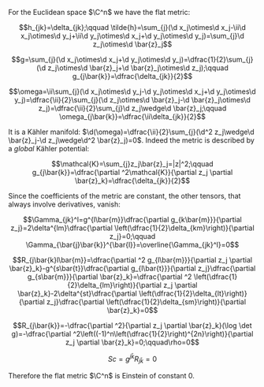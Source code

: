 For the Euclidean space $\C^n$ we have the flat metric:

$$h_{jk}=\delta_{jk};\qquad \tilde{h}=\sum_{j}(\d x_j\otimes\d x_j-\ii\d x_j\otimes\d y_j+\ii\d y_j\otimes\d x_j+\d y_j\otimes\d y_j)=\sum_{j}\d z_j\otimes\d \bar{z}_j$$

$$g=\sum_{j}(\d x_j\otimes\d x_j+\d y_j\otimes\d y_j)=\dfrac{1}{2}\sum_{j}(\d z_j\otimes\d \bar{z}_j+\d \bar{z}_j\otimes\d z_j);\qquad g_{j\bar{k}}=\dfrac{\delta_{jk}}{2}$$

$$\omega=\ii\sum_{j}(\d x_j\otimes\d y_j-\d y_j\otimes\d x_j+\d y_j\otimes\d y_j)=\dfrac{\ii}{2}\sum_{j}(\d z_j\otimes\d \bar{z}_j-\d \bar{z}_j\otimes\d z_j)=\dfrac{\ii}{2}\sum_{j}\d z_j\wedge\d \bar{z}_j;\qquad \omega_{j\bar{k}}=\dfrac{\ii\delta_{jk}}{2}$$

It is a Kähler manifold: $\d(\omega)=\dfrac{\ii}{2}\sum_{j}(\d^2 z_j\wedge\d \bar{z}_j-\d z_j\wedge\d^2 \bar{z}_j)=0$. Indeed the metric is described by a _global_ Kähler potential:

$$\mathcal{K}=\sum_{j}z_j\bar{z}_j=|z|^2;\qquad g_{j\bar{k}}=\dfrac{\partial ^2\mathcal{K}}{\partial z_j \partial \bar{z}_k}=\dfrac{\delta_{jk}}{2}$$

Since the coefficients of the metric are constant, the other tensors, that always involve derivatives, vanish:

$$\Gamma_{jk}^l=g^{l\bar{m}}\dfrac{\partial g_{k\bar{m}}}{\partial z_j}=2\delta^{lm}\dfrac{\partial \left(\dfrac{1}{2}\delta_{km}\right)}{\partial z_j}=0;\qquad \Gamma_{\bar{j}\bar{k}}^{\bar{l}}=\overline{\Gamma_{jk}^l}=0$$

$$R_{j\bar{k}l\bar{m}}=\dfrac{\partial ^2 g_{l\bar{m}}}{\partial z_j \partial \bar{z}_k}-g^{s\bar{t}}\dfrac{\partial g_{l\bar{t}}}{\partial z_j}\dfrac{\partial g_{s\bar{m}}}{\partial \bar{z}_k}=\dfrac{\partial ^2 \left(\dfrac{1}{2}\delta_{lm}\right)}{\partial z_j \partial \bar{z}_k}-2\delta^{st}\dfrac{\partial \left(\dfrac{1}{2}\delta_{lt}\right)}{\partial z_j}\dfrac{\partial \left(\dfrac{1}{2}\delta_{sm}\right)}{\partial \bar{z}_k}=0$$

$$R_{j\bar{k}}=-\dfrac{\partial ^2}{\partial z_j \partial \bar{z}_k}(\log \det g)=-\dfrac{\partial ^2\left((-1)^n\left(\dfrac{1}{2}\right)^{2n}\right)}{\partial z_j \partial \bar{z}_k}=0;\qquad\rho=0$$

$$Sc=g^{j\bar{k}}R_{j\bar{k}}=0$$

Therefore the flat metric $\C^n$ is Einstein of constant 0.